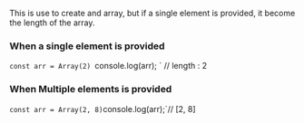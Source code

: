 This is use to create and array, but if a single element is provided, it become the length of the array.

### When a single element is provided

`const arr = Array(2)
`console.log(arr); ` // length : 2

### When Multiple elements is provided

` const arr = Array(2, 8)
`console.log(arr);`// [2, 8]
